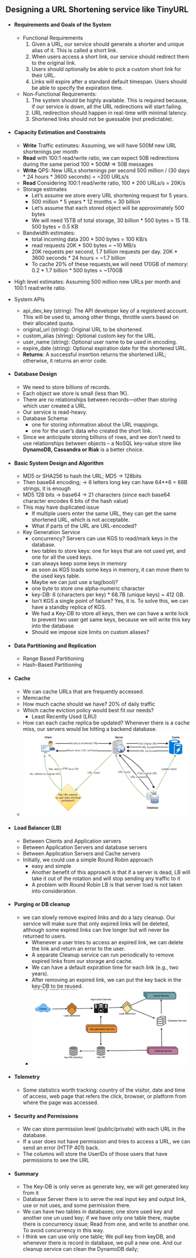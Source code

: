 ## Designing a URL Shortening service like TinyURL
- #### Requirements and Goals of the System
   - Functional Requirements
      1. Given a URL, our service should generate a shorter and unique alias of it. This 
      is called a short link.
      2. When users access a short link, our service should redirect them to the 
      original link.
      3. Users should optionally be able to pick a custom short link for their URL.
      4. Links will expire after a standard default timespan. Users should be able to 
      specify the expiration time.
   - Non-Functional Requirements:
      1. The system should be highly available. This is required because, if our service is down, all the URL redirections will start failing.
      2. URL redirection should happen in real-time with minimal latency.
      3. Shortened links should not be guessable (not predictable).
- #### Capacity Estimation and Constraints
  - **Write** Traffic estimates: Assuming, we will have 500M new URL shortenings per month
  - **Read** with 100:1 read/write ratio, we can expect 50B redirections during the same period 100 * 500M => 50B messages
  - **Write** QPS: New URLs shortenings per second 500 million / (30 days * 24 hours * 3600 seconds) = ~200 URLs/s
  - **Read** Considering 100:1 read/write ratio, 100 * 200 URLs/s = 20K/s
  - Storage estimates
    - Let’s assume we store every URL shortening request for 5 years.
    - 500 million * 5 years * 12 months = 30 billion
    - Let’s assume that each stored object will be approximately 500 bytes
    - We will need 15TB of total storage, 30 billion * 500 bytes = 15 TB.  500 bytes = 0.5 KB
  - Bandwidth estimates: 
    - total incoming data 200 * 500 bytes = 100 KB/s
    - read requests 20K * 500 bytes = ~10 MB/s
    - 20K requests per second, 1.7 billion requests per day. 20K * 3600 seconds * 24 hours = ~1.7 billion
    - To cache 20% of these requests,we will need 170GB of memory: 0.2 * 1.7 billion * 500 bytes = ~170GB
- High level estimates: Assuming 500 million new URLs per month and 100:1 read:write ratio.
- System APIs
  - api_dev_key (string): The API developer key of a registered account. This will be used to, among other things, throttle users based on their allocated quota.
  - original_url (string): Original URL to be shortened.
  - custom_alias (string): Optional custom key for the URL.
  - user_name (string): Optional user name to be used in encoding.
  - expire_date (string): Optional expiration date for the shortened URL.
  - **Returns**: A successful insertion returns the shortened URL; otherwise, it returns an error code.
- #### Database Design
  - We need to store billions of records.
  - Each object we store is small (less than 1K).
  - There are no relationships between records—other than storing which user created a URL.
  - Our service is read-heavy.
  - Database Schema: 
    - one for storing information about the URL mappings.
    - one for the user’s data who created the short link.
  - Since we anticipate storing billions of rows, and we don’t need to use relationships between objects – a NoSQL key-value store like **DynamoDB, Cassandra or Riak** is a better choice.
- #### Basic System Design and Algorithm
  - MD5 or SHA256 to hash the URL; MD5 -> 128bits
  - Then base64 encoding; -> 6 letters long key can have 64**6 = 68B strings, it is enough
  - MD5 128 bits -> base64 -> 21 characters (since each base64 character encodes 6 bits of the hash value)
  - This may have duplicated issue
    - If multiple users enter the same URL, they can get the same shortened URL, which is not acceptable.
    - What if parts of the URL are URL-encoded?
  - Key Generation Service
    - concurrency? Servers can use KGS to read/mark keys in the database.
    -  two tables to store keys: one for keys that are not used yet, and one for all the used keys.
    -  can always keep some keys in memory
    -  as soon as KGS loads some keys in memory, it can move them to the used keys table.
    -  Maybe we can just use a tag(bool)?
    -  one byte to store one alpha-numeric character
    -  key-DB: 6 (characters per key) * 68.7B (unique keys) = 412 GB.
    -  Isn’t KGS a single point of failure? Yes, it is. To solve this, we can have a standby replica of KGS.
    -  We had a Key-DB to store all keys, then we can have a write lock to prevent two user get same keys, because we will write this key into the database
    -  Should we impose size limits on custom aliases?
- #### Data Partitioning and Replication
  - Range Based Partitioning
  - Hash-Based Partitioning
- #### Cache
  - We can cache URLs that are frequently accessed.
  - Memcache
  - How much cache should we have? 20% of daily traffic
  - Which cache eviction policy would best fit our needs?
    - Least Recently Used (LRU)
  - How can each cache replica be updated? Whenever there is a cache miss, our servers would be hitting a backend database.
  - ![Image](./images/ch2-8.png)


- #### Load Balancer (LB)
  - Between Clients and Application servers
  - Between Application Servers and database servers
  - Between Application Servers and Cache servers
  - Initially, we could use a simple Round Robin approach
    - easy and simple
    - Another benefit of this approach is that if a server is dead, LB will take it out of the rotation and will stop sending any traffic to it
    - A problem with Round Robin LB is that server load is not taken into consideration.
- #### Purging or DB cleanup
  -  we can slowly remove expired links and do a lazy cleanup. Our service will make sure that only expired links will be deleted, although some expired links can live longer but will never be returned to users.
     -  Whenever a user tries to access an expired link, we can delete the link and return an error to the user.
     -  A separate Cleanup service can run periodically to remove expired links from our storage and cache.
     -  We can have a default expiration time for each link (e.g., two years).
     -  After removing an expired link, we can put the key back in the key-DB to be reused.
     -  ![Image](./images/ch2-10.png)
-  #### Telemetry
   -  Some statistics worth tracking: country of the visitor, date and time of access, web page that refers the click, browser, or platform from where the page was accessed.
- #### Security and Permissions
  - We can store permission level (public/private) with each URL in the database. 
  - If a user does not have permission and tries to access a URL, we can send an error (HTTP 401) back.
  - The columns will store the UserIDs of those users that have permissions to see the URL

- #### Summary
  - The Key-DB is only serve as generate key, we will get generated key from it
  - Database Server there is to serve the real input key and output link, use or not uses, and some permission there.
  - We can have two tables in databases; one store used key and another one un used key; if we have only one table there, maybe there is concurrency issue; Read from one, and write to another one. To avoid concurrency in this way.
  - I think we can use only one table; We pull key from keyDB, and whenever there is record in database, we pull a new one. And our cleanup service can clean the DynamoDB daily;
